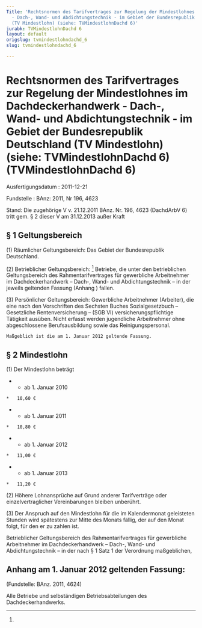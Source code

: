 ```yaml
---
Title: 'Rechtsnormen des Tarifvertrages zur Regelung der Mindestlohnes im Dachdeckerhandwerk
  - Dach-, Wand- und Abdichtungstechnik - im Gebiet der Bundesrepublik Deutschland
  (TV Mindestlohn) (siehe: TVMindestlohnDachd 6)'
jurabk: TVMindestlohnDachd 6
layout: default
origslug: tvmindestlohndachd_6
slug: tvmindestlohndachd_6

---
```


# Rechtsnormen des Tarifvertrages zur Regelung der Mindestlohnes im Dachdeckerhandwerk - Dach-, Wand- und Abdichtungstechnik - im Gebiet der Bundesrepublik Deutschland (TV Mindestlohn) (siehe: TVMindestlohnDachd 6) (TVMindestlohnDachd 6)

Ausfertigungsdatum
:   2011-12-21

Fundstelle
:   BAnz: 2011, Nr 196, 4623

Stand: Die zugehörige V v. 21.12.2011 BAnz. Nr. 196, 4623 (DachdArbV 6) tritt gem. § 2 dieser V am 31.12.2013 außer Kraft

## § 1 Geltungsbereich


(1) Räumlicher Geltungsbereich:
    Das Gebiet der Bundesrepublik Deutschland.


(2) Betrieblicher Geltungsbereich:
[^bjnr519630011bjne000100000_01_BJNR519630011BJNE000100000]
    Betriebe, die unter den betrieblichen Geltungsbereich des
    Rahmentarifvertrages für gewerbliche Arbeitnehmer im
    Dachdeckerhandwerk – Dach-, Wand- und Abdichtungstechnik – in der
    jeweils geltenden Fassung (Anhang
    ) fallen.


(3) Persönlicher Geltungsbereich:
    Gewerbliche Arbeitnehmer (Arbeiter), die eine nach den Vorschriften
    des Sechsten Buches Sozialgesetzbuch – Gesetzliche Rentenversicherung
    – (SGB VI) versicherungspflichtige Tätigkeit ausüben. Nicht erfasst
    werden jugendliche Arbeitnehmer ohne abgeschlossene Berufsausbildung
    sowie das Reinigungspersonal.




    Maßgeblich ist die am 1. Januar 2012 geltende Fassung.
[^bjnr519630011bjne000100000_01_BJNR519630011BJNE000100000]: 

## § 2 Mindestlohn

(1) Der Mindestlohn beträgt

*    *   ab 1. Januar 2010

    *   10,60 €


*    *   ab 1. Januar 2011

    *   10,80 €


*    *   ab 1. Januar 2012

    *   11,00 €


*    *   ab 1. Januar 2013

    *   11,20 €




(2) Höhere Lohnansprüche auf Grund anderer Tarifverträge oder
einzelvertraglicher Vereinbarungen bleiben unberührt.

(3) Der Anspruch auf den Mindestlohn für die im Kalendermonat
geleisteten Stunden wird spätestens zur Mitte des Monats fällig, der
auf den Monat folgt, für den er zu zahlen ist.

Betrieblicher Geltungsbereich des Rahmentarifvertrages für gewerbliche
Arbeitnehmer im Dachdeckerhandwerk
– Dach-, Wand- und Abdichtungstechnik –
in der nach § 1 Satz 1 der Verordnung maßgeblichen,

## Anhang am 1. Januar 2012 geltenden Fassung:

(Fundstelle: BAnz. 2011, 4624)

Alle Betriebe und selbständigen Betriebsabteilungen des
Dachdeckerhandwerks.

